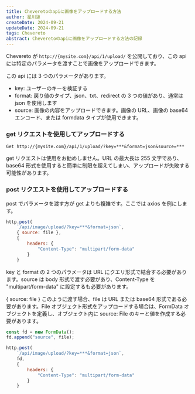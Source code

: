 ```yaml
---
title: Cheveretoのapiに画像をアップロードする方法
author: 星川漣
createDate: 2024-09-21
updateDate: 2024-09-21
tags: Chevereto
abstract: Cheveretoのapiに画像をアップロードする方法の記録
---
```


Chevereto が `http://{mysite.com}/api/1/upload/` を公開しており、この api には特定のパラメータを渡すことで画像をアップロードできます。

この api には 3 つのパラメータがあります。

-   key: ユーザーのキーを検証する
-   format: 戻り値のタイプ、json、txt、redirect の 3 つの値があり、通常は json を使用します
-   source: 画像の内容をアップロードできます。画像の URL、画像の base64 エンコード、または formdata タイプが使用できます。

### get リクエストを使用してアップロードする

`Get http://{mysite.com}/api/1/upload/?key=***&format=json&source=***`

get リクエストは使用をお勧めしません。URL の最大長は 255 文字であり、base64 形式を使用すると簡単に制限を超えてしまい、アップロードが失敗する可能性があります。

### post リクエストを使用してアップロードする

post でパラメータを渡す方が get よりも複雑です。ここでは axios を例にします。

```js
http.post(
	`/api/image/upload/?key=***&format=json`,
	{ source: file },
	{
		headers: {
			"Content-Type": "multipart/form-data"
		}
	}
```

key と format の 2 つのパラメータは URL にクエリ形式で結合する必要があります。source は body 形式で渡す必要があり、Content-Type を "multipart/form-data" に設定するも必要があります。

{ source: file } このように渡す場合、file は URL または base64 形式である必要があります。File オブジェクト形式をアップロードする場合は、FormData オブジェクトを定義し、オブジェクト内に source: File のキーと値を作成する必要があります。

```js
const fd = new FormData();
fd.append("source", file);

http.post(
	`/api/image/upload/?key=***&format=json`,
	fd,
	{
		headers: {
			"Content-Type": "multipart/form-data"
		}
	}
```
